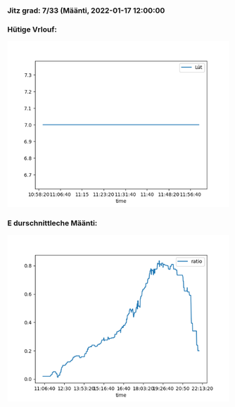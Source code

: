 ### Jitz grad: 7/33 (Määnti, 2022-01-17 12:00:00

### Hütige Vrlouf:
![Graph](Today.png)

### E durschnittleche Määnti:
![Graph](Määnti.png)